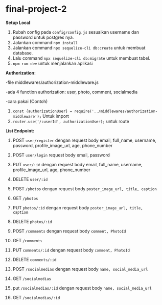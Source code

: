 # final-project-2

**Setup Local**

1. Rubah config pada `config/config.js` sesuaikan username dan password untuk postgres nya.
2. Jalankan command `npm install`
3. Jalankan command `npx sequelize-cli db:create` untuk membuat database.
4. Lalu command `npx sequelize-cli db:migrate` untuk membuat tabel.
5. `npm run dev` untuk menjalankan aplikasi

**Authorization:**

-file middlewares/authorization-middleware.js

-ada 4 function authorization: user, photo, comment, socialmedia

-cara pakai (Contoh)
1. `const {authorizationUser} = require('../middlewares/authorization-middleware');` Untuk import
2. `router.use('/:userId', authorizationUser);` untuk route

**List Endpoint:**
1. POST `user/register`
dengan request body email, full_name, username, password, profile_image_url, age, phone_number
2. POST `user/login`
request body email, password
3. PUT `user/:id` 
dengan request body email, full_name, username, profile_image_url, age, phone_number
4. DELETE `user/:id`

5. POST `/photos`
dengan request body `poster_image_url, title, caption`
6. GET `/photos`
7. PUT `photos/:id` 
dengan request body `poster_image_url, title, caption`
8. DELETE `photos/:id`

9. POST `/comments`
dengan request body `comment, PhotoId`
10. GET `/comments`
11. PUT `comments/:id` 
dengan request body `comment, PhotoId`
12. DELETE `comments/:id`

13. POST `/socialmedias`
dengan request body `name, social_media_url`
14. GET `/socialmedias`
15. put `/socialmedias/:id`
dengan request body `name, social_media_url`
16. GET `/socialmedias/:id`